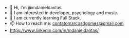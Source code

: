 - 👋 Hi, I'm @mdanieldantas.
- 👀 I am interested in developer, psychology and music.
- 🌱 I am currently learning Full Stack.
- 📫 How to reach me: contatomarcosdgomes@gmail.com  
- https://www.linkedin.com/in/mdanieldantas/

<!---
mdanieldantas/mdanieldantas is a ✨ special ✨ repository because its `README.md` (this file) appears on your GitHub profile.
You can click the Preview link to take a look at your changes.
--->
